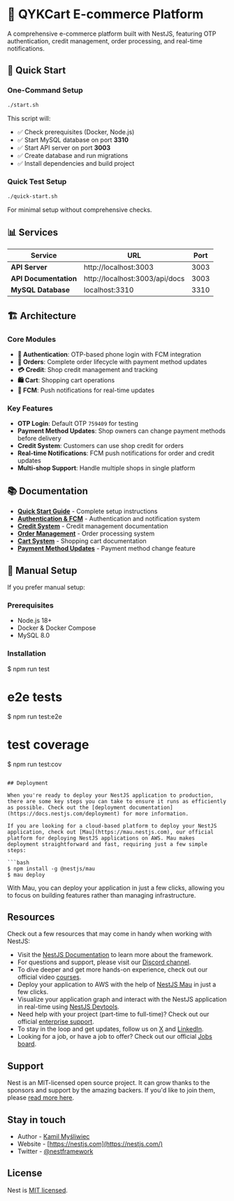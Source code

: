 # 🏪 QYKCart E-commerce Platform

A comprehensive e-commerce platform built with NestJS, featuring OTP authentication, credit management, order processing, and real-time notifications.

## 🚀 Quick Start

### One-Command Setup
```bash
./start.sh
```

This script will:
- ✅ Check prerequisites (Docker, Node.js)
- ✅ Start MySQL database on port **3310**
- ✅ Start API server on port **3003**
- ✅ Create database and run migrations
- ✅ Install dependencies and build project

### Quick Test Setup
```bash
./quick-start.sh
```

For minimal setup without comprehensive checks.

## 📊 Services

| Service | URL | Port |
|---------|-----|------|
| **API Server** | http://localhost:3003 | 3003 |
| **API Documentation** | http://localhost:3003/api/docs | 3003 |
| **MySQL Database** | localhost:3310 | 3310 |

## 🏗️ Architecture

### Core Modules
- **🔐 Authentication**: OTP-based phone login with FCM integration
- **🛒 Orders**: Complete order lifecycle with payment method updates
- **💳 Credit**: Shop credit management and tracking
- **🛍️ Cart**: Shopping cart operations
- **📱 FCM**: Push notifications for real-time updates

### Key Features
- **OTP Login**: Default OTP `759409` for testing
- **Payment Method Updates**: Shop owners can change payment methods before delivery
- **Credit System**: Customers can use shop credit for orders
- **Real-time Notifications**: FCM push notifications for order and credit updates
- **Multi-shop Support**: Handle multiple shops in single platform

## 📚 Documentation

- **[Quick Start Guide](./QUICK_START.md)** - Complete setup instructions
- **[Authentication & FCM](./AUTH_FCM_DOCUMENTATION.md)** - Authentication and notification system
- **[Credit System](./CREDIT_MODULE_DOCUMENTATION.md)** - Credit management documentation
- **[Order Management](./ORDER_MODULE_DOCUMENTATION.md)** - Order processing system
- **[Cart System](./CART_MODULE_DOCUMENTATION.md)** - Shopping cart documentation
- **[Payment Method Updates](./PAYMENT_METHOD_UPDATE_IMPLEMENTATION.md)** - Payment method change feature

## 🔧 Manual Setup

If you prefer manual setup:

### Prerequisites
- Node.js 18+ 
- Docker & Docker Compose
- MySQL 8.0

### Installation
$ npm run test

# e2e tests
$ npm run test:e2e

# test coverage
$ npm run test:cov
```

## Deployment

When you're ready to deploy your NestJS application to production, there are some key steps you can take to ensure it runs as efficiently as possible. Check out the [deployment documentation](https://docs.nestjs.com/deployment) for more information.

If you are looking for a cloud-based platform to deploy your NestJS application, check out [Mau](https://mau.nestjs.com), our official platform for deploying NestJS applications on AWS. Mau makes deployment straightforward and fast, requiring just a few simple steps:

```bash
$ npm install -g @nestjs/mau
$ mau deploy
```

With Mau, you can deploy your application in just a few clicks, allowing you to focus on building features rather than managing infrastructure.

## Resources

Check out a few resources that may come in handy when working with NestJS:

- Visit the [NestJS Documentation](https://docs.nestjs.com) to learn more about the framework.
- For questions and support, please visit our [Discord channel](https://discord.gg/G7Qnnhy).
- To dive deeper and get more hands-on experience, check out our official video [courses](https://courses.nestjs.com/).
- Deploy your application to AWS with the help of [NestJS Mau](https://mau.nestjs.com) in just a few clicks.
- Visualize your application graph and interact with the NestJS application in real-time using [NestJS Devtools](https://devtools.nestjs.com).
- Need help with your project (part-time to full-time)? Check out our official [enterprise support](https://enterprise.nestjs.com).
- To stay in the loop and get updates, follow us on [X](https://x.com/nestframework) and [LinkedIn](https://linkedin.com/company/nestjs).
- Looking for a job, or have a job to offer? Check out our official [Jobs board](https://jobs.nestjs.com).

## Support

Nest is an MIT-licensed open source project. It can grow thanks to the sponsors and support by the amazing backers. If you'd like to join them, please [read more here](https://docs.nestjs.com/support).

## Stay in touch

- Author - [Kamil Myśliwiec](https://twitter.com/kammysliwiec)
- Website - [https://nestjs.com](https://nestjs.com/)
- Twitter - [@nestframework](https://twitter.com/nestframework)

## License

Nest is [MIT licensed](https://github.com/nestjs/nest/blob/master/LICENSE).
